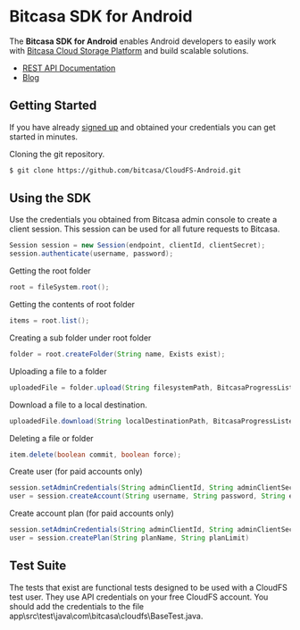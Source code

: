 # Bitcasa SDK for Android
  
The **Bitcasa SDK for Android** enables Android developers to easily work with [Bitcasa Cloud Storage Platform](https://www.bitcasa.com/) and build scalable solutions.

* [REST API Documentation](https://www.bitcasa.com/cloudfs-api-docs/)
* [Blog](http://blog.bitcasa.com/) 

## Getting Started

If you have already [signed up](https://www.bitcasa.com/cloudfs/pricing) and obtained your credentials you can get started in minutes.


Cloning the git repository.

  ```bash
  $ git clone https://github.com/bitcasa/CloudFS-Android.git
  ```

## Using the SDK

Use the credentials you obtained from Bitcasa admin console to create a client session. This session can be used for all future requests to Bitcasa.

```java
Session session = new Session(endpoint, clientId, clientSecret);
session.authenticate(username, password);
```

Getting the root folder

```java
root = fileSystem.root();
```

Getting the contents of root folder

```java
items = root.list();
```

Creating a sub folder under root folder

```java
folder = root.createFolder(String name, Exists exist);
```
Uploading a file to a folder

```java
uploadedFile = folder.upload(String filesystemPath, BitcasaProgressListener listener, BitcasaRESTConstants.Exists exists);
```

Download a file to a local destination.

```java
uploadedFile.download(String localDestinationPath, BitcasaProgressListener listener);
```

Deleting a file or folder

```java
item.delete(boolean commit, boolean force);
```

Create user (for paid accounts only)

```java
session.setAdminCredentials(String adminClientId, String adminClientSecret);
user = session.createAccount(String username, String password, String email, String firstName, String lastName, Boolean logInToCreatedUser);
```

Create account plan (for paid accounts only)

```java
session.setAdminCredentials(String adminClientId, String adminClientSecret);
user = session.createPlan(String planName, String planLimit)
```


## Test Suite

The tests that exist are functional tests designed to be used with a CloudFS test user. They use API credentials on your free CloudFS account. You should add the credentials to the file app\src\test\java\com\bitcasa\cloudfs\BaseTest.java.



